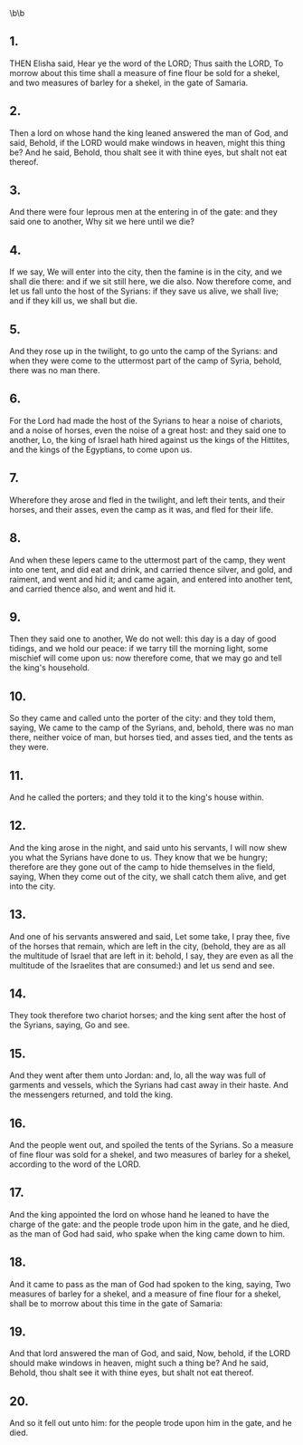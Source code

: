 \b\b
## 1.
THEN Elisha said, Hear ye the word of the LORD; Thus saith the LORD, To morrow about this time shall a measure of fine flour be sold for a shekel, and two measures of barley for a shekel, in the gate of Samaria.
## 2.
Then a lord on whose hand the king leaned answered the man of God, and said, Behold, if the LORD would make windows in heaven, might this thing be?  And he said, Behold, thou shalt see it with thine eyes, but shalt not eat thereof.
## 3.
And there were four leprous men at the entering in of the gate: and they said one to another, Why sit we here until we die?
## 4.
If we say, We will enter into the city, then the famine is in the city, and we shall die there: and if we sit still here, we die also.  Now therefore come, and let us fall unto the host of the Syrians: if they save us alive, we shall live; and if they kill us, we shall but die.
## 5.
And they rose up in the twilight, to go unto the camp of the Syrians: and when they were come to the uttermost part of the camp of Syria, behold, there was no man there.
## 6.
For the Lord had made the host of the Syrians to hear a noise of chariots, and a noise of horses, even the noise of a great host: and they said one to another, Lo, the king of Israel hath hired against us the kings of the Hittites, and the kings of the Egyptians, to come upon us.
## 7.
Wherefore they arose and fled in the twilight, and left their tents, and their horses, and their asses, even the camp as it was, and fled for their life.
## 8.
And when these lepers came to the uttermost part of the camp, they went into one tent, and did eat and drink, and carried thence silver, and gold, and raiment, and went and hid it; and came again, and entered into another tent, and carried thence also, and went and hid it.
## 9.
Then they said one to another, We do not well: this day is a day of good tidings, and we hold our peace: if we tarry till the morning light, some mischief will come upon us: now therefore come, that we may go and tell the king's household.
## 10.
So they came and called unto the porter of the city: and they told them, saying, We came to the camp of the Syrians, and, behold, there was no man there, neither voice of man, but horses tied, and asses tied, and the tents as they were.
## 11.
And he called the porters; and they told it to the king's house within.
## 12.
And the king arose in the night, and said unto his servants, I will now shew you what the Syrians have done to us.  They know that we be hungry; therefore are they gone out of the camp to hide themselves in the field, saying, When they come out of the city, we shall catch them alive, and get into the city.
## 13.
And one of his servants answered and said, Let some take, I pray thee, five of the horses that remain, which are left in the city, (behold, they are as all the multitude of Israel that are left in it: behold, I say, they are even as all the multitude of the Israelites that are consumed:) and let us send and see.
## 14.
They took therefore two chariot horses; and the king sent after the host of the Syrians, saying, Go and see.
## 15.
And they went after them unto Jordan: and, lo, all the way was full of garments and vessels, which the Syrians had cast away in their haste.  And the messengers returned, and told the king.
## 16.
And the people went out, and spoiled the tents of the Syrians.  So a measure of fine flour was sold for a shekel, and two measures of barley for a shekel, according to the word of the LORD.
## 17.
And the king appointed the lord on whose hand he leaned to have the charge of the gate: and the people trode upon him in the gate, and he died, as the man of God had said, who spake when the king came down to him.
## 18.
And it came to pass as the man of God had spoken to the king, saying, Two measures of barley for a shekel, and a measure of fine flour for a shekel, shall be to morrow about this time in the gate of Samaria:
## 19.
And that lord answered the man of God, and said, Now, behold, if the LORD should make windows in heaven, might such a thing be?  And he said, Behold, thou shalt see it with thine eyes, but shalt not eat thereof.
## 20.
And so it fell out unto him: for the people trode upon him in the gate, and he died.
